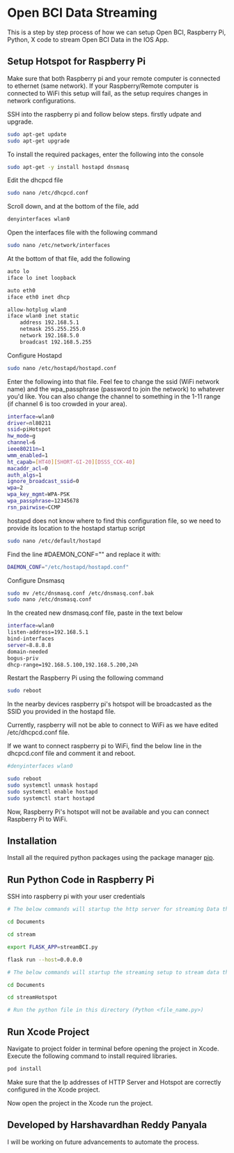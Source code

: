 # Open BCI Data Streaming

This is a step by step process of how we can setup Open BCI, Raspberry Pi, Python, X code to stream Open BCI Data in the IOS App.

## Setup Hotspot for Raspberry Pi

Make sure that both Raspberry pi and your remote computer is connected to ethernet (same network). If your Raspberry/Remote computer is connected to WiFi this setup will fail, as the setup requires changes in network configurations.

SSH into the raspberry pi and follow below steps. firstly udpate and upgrade.

```bash
sudo apt-get update
sudo apt-get upgrade
```

To install the required packages, enter the following into the console

```bash
sudo apt-get -y install hostapd dnsmasq
```

Edit the dhcpcd file

```bash
sudo nano /etc/dhcpcd.conf
```

Scroll down, and at the bottom of the file, add

```bash
denyinterfaces wlan0
```

Open the interfaces file with the following command

```bash
sudo nano /etc/network/interfaces
```
At the bottom of that file, add the following

```bash
auto lo
iface lo inet loopback

auto eth0
iface eth0 inet dhcp

allow-hotplug wlan0
iface wlan0 inet static
    address 192.168.5.1
    netmask 255.255.255.0
    network 192.168.5.0
    broadcast 192.168.5.255

```

Configure Hostapd

```bash
sudo nano /etc/hostapd/hostapd.conf
```

Enter the following into that file. Feel fee to change the ssid (WiFi network name) and the wpa_passphrase (password to join the network) to whatever you'd like. You can also change the channel to something in the 1-11 range (if channel 6 is too crowded in your area).

```bash
interface=wlan0
driver=nl80211
ssid=piHotspot
hw_mode=g
channel=6
ieee80211n=1
wmm_enabled=1
ht_capab=[HT40][SHORT-GI-20][DSSS_CCK-40]
macaddr_acl=0
auth_algs=1
ignore_broadcast_ssid=0
wpa=2
wpa_key_mgmt=WPA-PSK
wpa_passphrase=12345678
rsn_pairwise=CCMP
```

hostapd does not know where to find this configuration file, so we need to provide its location to the hostapd startup script

```bash
sudo nano /etc/default/hostapd
```

Find the line #DAEMON_CONF="" and replace it with:

```bash
DAEMON_CONF="/etc/hostapd/hostapd.conf"
```

Configure Dnsmasq

```bash
sudo mv /etc/dnsmasq.conf /etc/dnsmasq.conf.bak
sudo nano /etc/dnsmasq.conf
```

In the created new dnsmasq.conf file, paste in the text below

```bash
interface=wlan0 
listen-address=192.168.5.1
bind-interfaces 
server=8.8.8.8
domain-needed
bogus-priv
dhcp-range=192.168.5.100,192.168.5.200,24h
```

Restart the Raspberry Pi using the following command

```bash
sudo reboot
```

In the nearby devices raspberry pi's hotspot will be broadcasted as the SSID you provided in the hostapd file.

Currently, raspberry will not be able to connect to WiFi as we have edited /etc/dhcpcd.conf file.

If we want to connect raspberry pi to WiFi, find the below line in the dhcpcd.conf file and comment it and reboot.

```bash
#denyinterfaces wlan0
```

```bash
sudo reboot
sudo systemctl unmask hostapd
sudo systemctl enable hostapd
sudo systemctl start hostapd
```

Now, Raspberry Pi's hotspot will not be available and you can connect Raspberry Pi to WiFi.

## Installation

Install all the required python packages using the package manager [pip](https://pip.pypa.io/en/stable/).


## Run Python Code in Raspberry Pi

SSH into raspberry pi with your user credentials

```bash
# The below commands will startup the http server for streaming Data through Internet

cd Documents

cd stream

export FLASK_APP=streamBCI.py

flask run --host=0.0.0.0
```

```bash
# The below commands will startup the streaming setup to stream data through raspberry pi hotspot

cd Documents

cd streamHotspot

# Run the python file in this directory (Python <file_name.py>)

```

## Run Xcode Project

Navigate to project folder in terminal before opening the project in Xcode. Execute the following command to install required libraries.

```bash
pod install
```

Make sure that the Ip addresses of HTTP Server and Hotspot are correctly configured in the Xcode project.

Now open the project in the Xcode run the project.


## Developed by Harshavardhan Reddy Panyala

I will be working on future advancements to automate the process.
